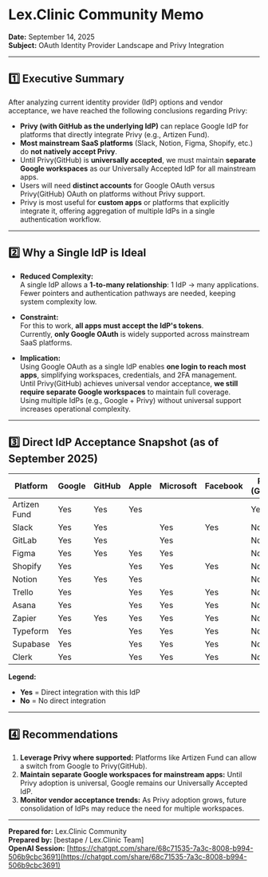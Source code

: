 # Lex.Clinic Community Memo

**Date:** September 14, 2025  
**Subject:** OAuth Identity Provider Landscape and Privy Integration

---

## 1️⃣ Executive Summary

After analyzing current identity provider (IdP) options and vendor acceptance, we have reached the following conclusions regarding Privy:

- **Privy (with GitHub as the underlying IdP)** can replace Google IdP for platforms that directly integrate Privy (e.g., Artizen Fund).  
- **Most mainstream SaaS platforms** (Slack, Notion, Figma, Shopify, etc.) do **not natively accept Privy**.  
- Until Privy(GitHub) is **universally accepted**, we must maintain **separate Google workspaces** as our Universally Accepted IdP for all mainstream apps.  
- Users will need **distinct accounts** for Google OAuth versus Privy(GitHub) OAuth on platforms without Privy support.  
- Privy is most useful for **custom apps** or platforms that explicitly integrate it, offering aggregation of multiple IdPs in a single authentication workflow.

---

## 2️⃣ Why a Single IdP is Ideal

- **Reduced Complexity:**  
  A single IdP allows a **1-to-many relationship**: 1 IdP -> many applications.  
  Fewer pointers and authentication pathways are needed, keeping system complexity low.

- **Constraint:**  
  For this to work, **all apps must accept the IdP's tokens**.  
  Currently, **only Google OAuth** is widely supported across mainstream SaaS platforms.  

- **Implication:**  
  Using Google OAuth as a single IdP enables **one login to reach most apps**, simplifying workspaces, credentials, and 2FA management.  
  Until Privy(GitHub) achieves universal vendor acceptance, **we still require separate Google workspaces** to maintain full coverage.  
  Using multiple IdPs (e.g., Google + Privy) without universal support increases operational complexity.

---

## 3️⃣ Direct IdP Acceptance Snapshot (as of September 2025)

| Platform        | Google | GitHub | Apple | Microsoft | Facebook | Privy (GitHub) |
|-----------------|--------|--------|-------|-----------|----------|----------------|
| Artizen Fund    | Yes    | Yes    | Yes   |         |          | Yes             |
| Slack           | Yes    | Yes    |       | Yes     | Yes      | No              |
| GitLab          | Yes    | Yes    |       | Yes     |          | No              |
| Figma           | Yes    | Yes    | Yes   | Yes     |          | No              |
| Shopify         | Yes    |        | Yes   | Yes     | Yes      | No              |
| Notion          | Yes    | Yes    | Yes   |         |          | No              |
| Trello          | Yes    |        | Yes   | Yes     | Yes      | No              |
| Asana           | Yes    |        | Yes   | Yes     | Yes      | No              |
| Zapier          | Yes    | Yes    | Yes   | Yes     | Yes      | No              |
| Typeform        | Yes    |        | Yes   | Yes     | Yes      | No              |
| Supabase        | Yes    |        | Yes   | Yes     | Yes      | No              |
| Clerk           | Yes    |        | Yes   | Yes     | Yes      | No              |

**Legend:**  
- **Yes** = Direct integration with this IdP  
- **No** = No direct integration

---

## 4️⃣ Recommendations

1. **Leverage Privy where supported:** Platforms like Artizen Fund can allow a switch from Google to Privy(GitHub).  
2. **Maintain separate Google workspaces for mainstream apps:** Until Privy adoption is universal, Google remains our Universally Accepted IdP.  
3. **Monitor vendor acceptance trends:** As Privy adoption grows, future consolidation of IdPs may reduce the need for multiple workspaces.

---

**Prepared for:** Lex.Clinic Community  
**Prepared by:** [bestape / Lex.Clinic Team]  
**OpenAI Session:** [https://chatgpt.com/share/68c71535-7a3c-8008-b994-506b9cbc3691](https://chatgpt.com/share/68c71535-7a3c-8008-b994-506b9cbc3691)
